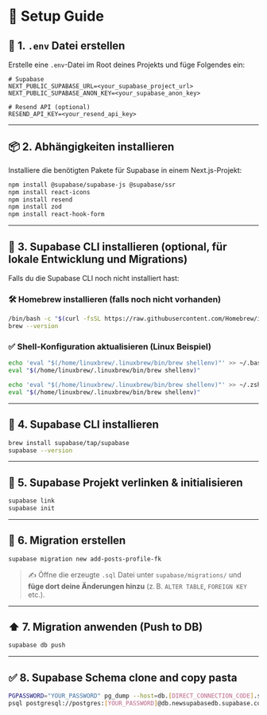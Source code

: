 # 🚀 Setup Guide

## 📁 1. `.env` Datei erstellen

Erstelle eine `.env`-Datei im Root deines Projekts und füge Folgendes ein:

```env
# Supabase
NEXT_PUBLIC_SUPABASE_URL=<your_supabase_project_url>
NEXT_PUBLIC_SUPABASE_ANON_KEY=<your_supabase_anon_key>

# Resend API (optional)
RESEND_API_KEY=<your_resend_api_key>
```

---

## 📦 2. Abhängigkeiten installieren

Installiere die benötigten Pakete für Supabase in einem Next.js-Projekt:

```bash
npm install @supabase/supabase-js @supabase/ssr
npm install react-icons
npm install resend
npm install zod
npm install react-hook-form
```

---

## 🧪 3. Supabase CLI installieren (optional, für lokale Entwicklung und Migrations)

Falls du die Supabase CLI noch nicht installiert hast:

### 🛠 Homebrew installieren (falls noch nicht vorhanden)

```bash
/bin/bash -c "$(curl -fsSL https://raw.githubusercontent.com/Homebrew/install/HEAD/install.sh)"
brew --version
```

### ✅ Shell-Konfiguration aktualisieren (Linux Beispiel)

```bash
echo 'eval "$(/home/linuxbrew/.linuxbrew/bin/brew shellenv)"' >> ~/.bashrc
eval "$(/home/linuxbrew/.linuxbrew/bin/brew shellenv)"

echo 'eval "$(/home/linuxbrew/.linuxbrew/bin/brew shellenv)"' >> ~/.zshrc
eval "$(/home/linuxbrew/.linuxbrew/bin/brew shellenv)"
```

---

## 🧰 4. Supabase CLI installieren

```bash
brew install supabase/tap/supabase
supabase --version
```

---

## 🔗 5. Supabase Projekt verlinken & initialisieren

```bash
supabase link
supabase init
```

---

## 🧱 6. Migration erstellen

```bash
supabase migration new add-posts-profile-fk
```

> ✍️ Öffne die erzeugte `.sql` Datei unter `supabase/migrations/` und **füge dort deine Änderungen hinzu** (z. B. `ALTER TABLE`, `FOREIGN KEY` etc.).

---

## ⬆️ 7. Migration anwenden (Push to DB)

```bash
supabase db push
```

---

## ✅ 8. Supabase Schema clone and copy pasta

```bash
PGPASSWORD="YOUR_PASSWORD" pg_dump --host=db.[DIRECT_CONNECTION_CODE].supabase.co --username=postgres --dbname=postgres --file=supabase_schema.sql --disable-triggers --schema-only
psql postgresql://postgres:[YOUR_PASSWORD]@db.newsupabasedb.supabase.co:5432/postgres --file=supabase_schema_only.sql --schema-only

```
